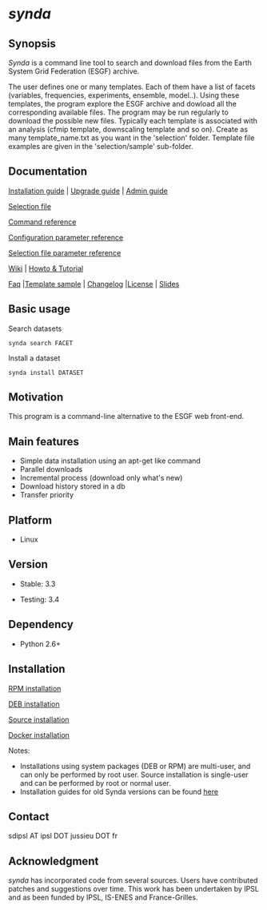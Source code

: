 # *synda*

## Synopsis

*Synda* is a command line tool to search and download files from the Earth
System Grid Federation (ESGF) archive.

The user defines one or many templates. Each of them have a list of
facets (variables, frequencies, experiments, ensemble, model..). Using
these templates, the program explore the ESGF archive and dowload all
the corresponding available files. The program may be run regularly to
download the possible new files. Typically each template is associated
with an analysis (cfmip template, downscaling template and so on).
Create as many template_name.txt as you want in the 'selection' folder.
Template file examples are given in the 'selection/sample' sub-folder. 

## Documentation

[Installation guide](#installation)                                   | [Upgrade guide](sdt/doc/upgrade_guide.md)          | [Admin guide](sdt/doc/admin_guide.md)

[Selection file](sdt/doc/selection_file.md)

[Command reference](sdt/doc/command_reference.md)

[Configuration parameter reference](sdt/doc/configuration_parameter_reference.md)

[Selection file parameter reference](sdt/doc/selection_file_parameter_reference.md)

[Wiki](https://forge.ipsl.jussieu.fr/prodiguer/wiki/docs/synda)       | [Howto & Tutorial](sdt/doc/howto_and_tutorial.md)

[Faq](sdt/doc/faq.md)                                                 |[Template sample](sdt/doc/TEMPLATE)    |
[Changelog](sdt/doc/changelog)                                        |[License](sdt/doc/LICENSE)             |
[Slides](sdt/doc/synda.odp)

## Basic usage

Search datasets

    synda search FACET

Install a dataset

    synda install DATASET

## Motivation

This program is a command-line alternative to the ESGF web front-end.

## Main features

* Simple data installation using an apt-get like command
* Parallel downloads
* Incremental process (download only what's new)
* Download history stored in a db
* Transfer priority

## Platform

* Linux

## Version

* Stable: 3.3

* Testing: 3.4

## Dependency

* Python 2.6+

## Installation

[RPM installation](sdt/doc/rpm_install.md)

[DEB installation](sdt/doc/deb_install.md)

[Source installation](sdt/doc/src_install.md)

[Docker installation](https://hub.docker.com/r/prodiguer/synda)

Notes:

* Installations using system packages (DEB or RPM) are multi-user, and can
  only be performed by root user. Source installation is single-user and can be
  performed by root or normal user.
* Installation guides for old Synda versions can be found [here](sdt/doc/old_version_installation_guide)

## Contact

sdipsl AT ipsl DOT jussieu DOT fr

## Acknowledgment

*synda* has incorporated code from several sources. Users have contributed
patches and suggestions over time. This work has been undertaken by IPSL and
as been funded by IPSL, IS-ENES and France-Grilles.
